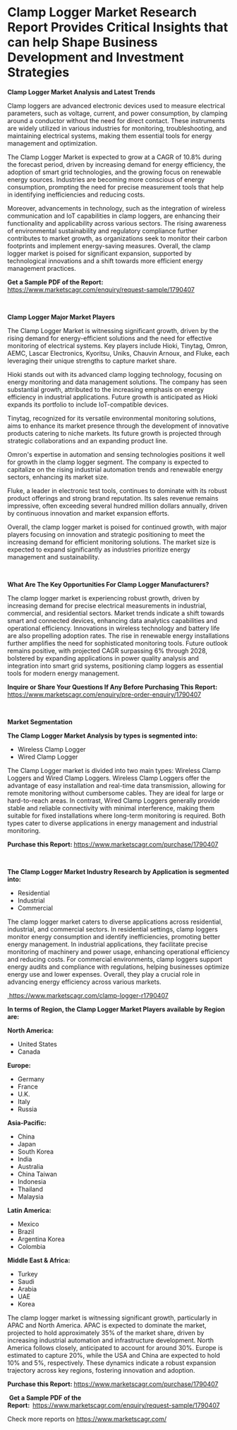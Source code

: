 <p><h1>Clamp Logger Market Research Report Provides Critical Insights that can help Shape Business Development and Investment Strategies</h1></p><p><strong>Clamp Logger Market Analysis and Latest Trends</strong></p>
<p><p>Clamp loggers are advanced electronic devices used to measure electrical parameters, such as voltage, current, and power consumption, by clamping around a conductor without the need for direct contact. These instruments are widely utilized in various industries for monitoring, troubleshooting, and maintaining electrical systems, making them essential tools for energy management and optimization.</p><p>The Clamp Logger Market is expected to grow at a CAGR of 10.8% during the forecast period, driven by increasing demand for energy efficiency, the adoption of smart grid technologies, and the growing focus on renewable energy sources. Industries are becoming more conscious of energy consumption, prompting the need for precise measurement tools that help in identifying inefficiencies and reducing costs. </p><p>Moreover, advancements in technology, such as the integration of wireless communication and IoT capabilities in clamp loggers, are enhancing their functionality and applicability across various sectors. The rising awareness of environmental sustainability and regulatory compliance further contributes to market growth, as organizations seek to monitor their carbon footprints and implement energy-saving measures. Overall, the clamp logger market is poised for significant expansion, supported by technological innovations and a shift towards more efficient energy management practices.</p></p>
<p><strong>Get a Sample PDF of the Report:&nbsp;</strong> <a href="https://www.marketscagr.com/enquiry/request-sample/1790407?utm_campaign=3215&utm_medium=2&utm_source=Github&utm_content=ia&utm_term=10042025&utm_id=clamp-logger">https://www.marketscagr.com/enquiry/request-sample/1790407</a></p>
<p>&nbsp;</p>
<p><strong>Clamp Logger Major Market Players</strong></p>
<p><p>The Clamp Logger Market is witnessing significant growth, driven by the rising demand for energy-efficient solutions and the need for effective monitoring of electrical systems. Key players include Hioki, Tinytag, Omron, AEMC, Lascar Electronics, Kyoritsu, Uniks, Chauvin Arnoux, and Fluke, each leveraging their unique strengths to capture market share.</p><p>Hioki stands out with its advanced clamp logging technology, focusing on energy monitoring and data management solutions. The company has seen substantial growth, attributed to the increasing emphasis on energy efficiency in industrial applications. Future growth is anticipated as Hioki expands its portfolio to include IoT-compatible devices.</p><p>Tinytag, recognized for its versatile environmental monitoring solutions, aims to enhance its market presence through the development of innovative products catering to niche markets. Its future growth is projected through strategic collaborations and an expanding product line.</p><p>Omron's expertise in automation and sensing technologies positions it well for growth in the clamp logger segment. The company is expected to capitalize on the rising industrial automation trends and renewable energy sectors, enhancing its market size.</p><p>Fluke, a leader in electronic test tools, continues to dominate with its robust product offerings and strong brand reputation. Its sales revenue remains impressive, often exceeding several hundred million dollars annually, driven by continuous innovation and market expansion efforts.</p><p>Overall, the clamp logger market is poised for continued growth, with major players focusing on innovation and strategic positioning to meet the increasing demand for efficient monitoring solutions. The market size is expected to expand significantly as industries prioritize energy management and sustainability.</p></p>
<p>&nbsp;</p>
<p><strong>What Are The Key Opportunities For Clamp Logger Manufacturers?</strong></p>
<p><p>The clamp logger market is experiencing robust growth, driven by increasing demand for precise electrical measurements in industrial, commercial, and residential sectors. Market trends indicate a shift towards smart and connected devices, enhancing data analytics capabilities and operational efficiency. Innovations in wireless technology and battery life are also propelling adoption rates. The rise in renewable energy installations further amplifies the need for sophisticated monitoring tools. Future outlook remains positive, with projected CAGR surpassing 6% through 2028, bolstered by expanding applications in power quality analysis and integration into smart grid systems, positioning clamp loggers as essential tools for modern energy management.</p></p>
<p><strong>Inquire or Share Your Questions If Any Before Purchasing This Report:</strong> <a href="https://www.marketscagr.com/enquiry/pre-order-enquiry/1790407?utm_campaign=3215&utm_medium=2&utm_source=Github&utm_content=ia&utm_term=10042025&utm_id=clamp-logger">https://www.marketscagr.com/enquiry/pre-order-enquiry/1790407</a></p>
<p>&nbsp;</p>
<p><strong>Market Segmentation</strong></p>
<p><strong>The Clamp Logger Market Analysis by types is segmented into:</strong></p>
<p><ul><li>Wireless Clamp Logger</li><li>Wired Clamp Logger</li></ul></p>
<p><p>The Clamp Logger market is divided into two main types: Wireless Clamp Loggers and Wired Clamp Loggers. Wireless Clamp Loggers offer the advantage of easy installation and real-time data transmission, allowing for remote monitoring without cumbersome cables. They are ideal for large or hard-to-reach areas. In contrast, Wired Clamp Loggers generally provide stable and reliable connectivity with minimal interference, making them suitable for fixed installations where long-term monitoring is required. Both types cater to diverse applications in energy management and industrial monitoring.</p></p>
<p><strong>Purchase this Report:&nbsp;</strong><a href="https://www.marketscagr.com/purchase/1790407?utm_campaign=3215&utm_medium=2&utm_source=Github&utm_content=ia&utm_term=10042025&utm_id=clamp-logger">https://www.marketscagr.com/purchase/1790407</a></p>
<p>&nbsp;</p>
<p><strong>The Clamp Logger Market Industry Research by Application is segmented into:</strong></p>
<p><ul><li>Residential</li><li>Industrial</li><li>Commercial</li></ul></p>
<p><p>The clamp logger market caters to diverse applications across residential, industrial, and commercial sectors. In residential settings, clamp loggers monitor energy consumption and identify inefficiencies, promoting better energy management. In industrial applications, they facilitate precise monitoring of machinery and power usage, enhancing operational efficiency and reducing costs. For commercial environments, clamp loggers support energy audits and compliance with regulations, helping businesses optimize energy use and lower expenses. Overall, they play a crucial role in advancing energy efficiency across various markets.</p></p>
<p><a href="https://www.marketscagr.com/clamp-logger-r1790407?utm_campaign=3215&utm_medium=2&utm_source=Github&utm_content=ia&utm_term=10042025&utm_id=clamp-logger">&nbsp;https://www.marketscagr.com/clamp-logger-r1790407</a></p>
<p><strong>In terms of Region, the Clamp Logger Market Players available by Region are:</strong></p>
<p>
    <p> <strong> North America: </strong>
        <ul>
            <li>United States</li>
            <li>Canada</li>
        </ul>
        </p> 
    <p> <strong> Europe: </strong>
        <ul>
            <li>Germany</li>
            <li>France</li>
            <li>U.K.</li>
            <li>Italy</li>
            <li>Russia</li>
        </ul>
        </p> 
    <p> <strong> Asia-Pacific: </strong>
        <ul>
            <li>China</li>
            <li>Japan</li>
            <li>South Korea</li>
            <li>India</li>
            <li>Australia</li>
            <li>China Taiwan</li>
            <li>Indonesia</li>
            <li>Thailand</li>
            <li>Malaysia</li>
        </ul>
        </p> 
    <p> <strong> Latin America: </strong>
        <ul>
            <li>Mexico</li>
            <li>Brazil</li>
            <li>Argentina Korea</li>
            <li>Colombia</li>
        </ul>
        </p> 
    <p> <strong> Middle East & Africa: </strong>
        <ul>
            <li>Turkey</li>
            <li>Saudi</li>
            <li>Arabia</li>
            <li>UAE</li>
            <li>Korea</li>
        </ul>
    </p>
    </p>
<p><p>The clamp logger market is witnessing significant growth, particularly in APAC and North America. APAC is expected to dominate the market, projected to hold approximately 35% of the market share, driven by increasing industrial automation and infrastructure development. North America follows closely, anticipated to account for around 30%. Europe is estimated to capture 20%, while the USA and China are expected to hold 10% and 5%, respectively. These dynamics indicate a robust expansion trajectory across key regions, fostering innovation and adoption.</p></p>
<p><strong>Purchase this Report: </strong><a href="https://www.marketscagr.com/purchase/1790407?utm_campaign=3215&utm_medium=2&utm_source=Github&utm_content=ia&utm_term=10042025&utm_id=clamp-logger">https://www.marketscagr.com/purchase/1790407</a></p>
<p>&nbsp;<strong>Get a Sample PDF of the Report:&nbsp;&nbsp;</strong><a href="https://www.marketscagr.com/enquiry/request-sample/1790407?utm_campaign=3215&utm_medium=2&utm_source=Github&utm_content=ia&utm_term=10042025&utm_id=clamp-logger">https://www.marketscagr.com/enquiry/request-sample/1790407</a></p>
<p><strong></strong></p>
<p>Check more reports on <a href="https://www.marketscagr.com/?utm_campaign=3215&utm_medium=2&utm_source=Github&utm_content=ia&utm_term=10042025&utm_id=clamp-logger">https://www.marketscagr.com/</a></p>